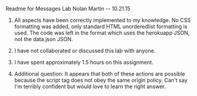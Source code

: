 Readme for Messages Lab
Nolan Martin -- 10.21.15

1. All aspects have been correctly implemented to my knowledge. No CSS formatting was added, only standard HTML unorderedlist formatting is used. The code was left in the format which uses the herokuapp JSON, not the data.json JSON.

2. I have not collaborated or discussed this lab with anyone.

3. I have spent approximately 1.5 hours on this assignment.

4. Additional question: It appears that both of these actions are possible because the script tag does not obey the same origin policy. Can't say I'm terribly confident but would love to learn the right answer.